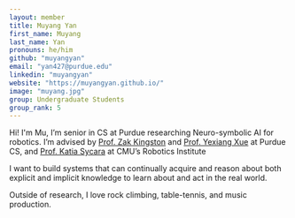 ```yaml
---
layout: member
title: Muyang Yan
first_name: Muyang
last_name: Yan
pronouns: he/him
github: "muyangyan"
email: "yan427@purdue.edu"
linkedin: "muyangyan"
website: "https://muyangyan.github.io/"
image: "muyang.jpg"
group: Undergraduate Students
group_rank: 5
---
```


Hi! I'm Mu, I’m senior in CS at Purdue researching Neuro-symbolic AI for robotics. I’m advised by [Prof. Zak Kingston](https://zkingston.com/) and [Prof. Yexiang Xue](https://www.cs.purdue.edu/homes/yexiang/) at Purdue CS, and [Prof. Katia Sycara](https://www.cs.cmu.edu/~sycara/) at CMU’s Robotics Institute

I want to build systems that can continually acquire and reason about both explicit and implicit knowledge to learn about and act in the real world.

Outside of research, I love rock climbing, table-tennis, and music production.
